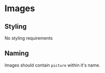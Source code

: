 # Images

## Styling
No styling requirements

## Naming
Images should contain `picture` within it's name.